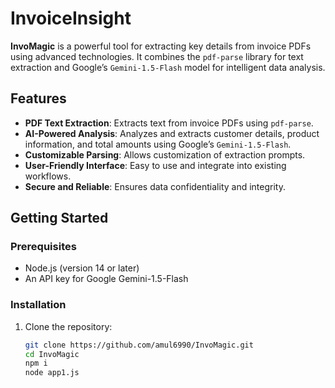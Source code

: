 # InvoiceInsight

**InvoMagic** is a powerful tool for extracting key details from invoice PDFs using advanced technologies. It combines the `pdf-parse` library for text extraction and Google’s `Gemini-1.5-Flash` model for intelligent data analysis.

## Features

- **PDF Text Extraction**: Extracts text from invoice PDFs using `pdf-parse`.
- **AI-Powered Analysis**: Analyzes and extracts customer details, product information, and total amounts using Google’s `Gemini-1.5-Flash`.
- **Customizable Parsing**: Allows customization of extraction prompts.
- **User-Friendly Interface**: Easy to use and integrate into existing workflows.
- **Secure and Reliable**: Ensures data confidentiality and integrity.

## Getting Started

### Prerequisites

- Node.js (version 14 or later)
- An API key for Google Gemini-1.5-Flash

### Installation

1. Clone the repository:

   ```bash
   git clone https://github.com/amul6990/InvoMagic.git
   cd InvoMagic
   npm i
   node app1.js




